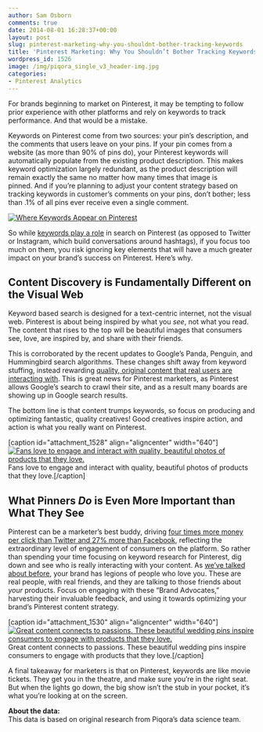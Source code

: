 ```yaml
---
author: Sam Osborn
comments: true
date: 2014-08-01 16:28:37+00:00
layout: post
slug: pinterest-marketing-why-you-shouldnt-bother-tracking-keywords
title: 'Pinterest Marketing: Why You Shouldn’t Bother Tracking Keywords'
wordpress_id: 1526
image: /img/piqora_single_v3_header-img.jpg
categories:
- Pinterest Analytics
---
```


For brands beginning to market on Pinterest, it may be tempting to follow prior experience with other platforms and rely on keywords to track performance. And that would be a mistake.

Keywords on Pinterest come from two sources: your pin’s description, and the comments that users leave on your pins. If your pin comes from a website (as more than 90% of pins do), your Pinterest keywords will automatically populate from the existing product description. This makes keyword optimization largely redundant, as the product description will remain exactly the same no matter how many times that image is pinned. And if you’re planning to adjust your content strategy based on tracking keywords in customer’s comments on your pins, don’t bother; less than .1% of all pins ever receive even a single comment.

[![Where Keywords Appear on Pinterest](http://blog.piqora.com/wp-content/uploads/2014/08/Pinterest-Keyword-Source-Graphic-EDITED.jpg)](http://blog.piqora.com/wp-content/uploads/2014/08/Pinterest-Keyword-Source-Graphic-EDITED.jpg)

So while [keywords play a role](http://www.digitalsherpa.com/blog/4-tips-to-make-your-pinterest-pins-searchable/) in search on Pinterest (as opposed to Twitter or Instagram, which build conversations around hashtags), if you focus too much on them, you risk ignoring key elements that will have a much greater impact on your brand’s success on Pinterest. Here’s why.


## Content Discovery is Fundamentally Different on the Visual Web


Keyword based search is designed for a text-centric internet, not the visual web. Pinterest is about being inspired by what you _see_, not what you read. The content that rises to the top will be beautiful images that consumers see, love, are inspired by, and share with their friends.

This is corroborated by the recent updates to Google’s Panda, Penguin, and Hummingbird search algorithms. These changes shift away from keyword stuffing, instead rewarding [quality, original content that real users are interacting with](http://www.google.com/url?q=http%3A%2F%2Fwww.theguardian.com%2Fmedia%2F2014%2Fjul%2F28%2Fgoogle-seo-social-media-search-marketing-panda-penguin-hummingbird&sa=D&sntz=1&usg=AFQjCNFnd9TFGsPN_DbFpXB1F8gbofmy3A). This is great news for Pinterest marketers, as Pinterest allows Google’s search to crawl their site, and as a result many boards are showing up in Google search results.

The bottom line is that content trumps keywords, so focus on producing and optimizing fantastic, quality creatives! Good creatives inspire action, and action is what you really want on Pinterest.

[caption id="attachment_1528" align="aligncenter" width="640"][![Fans love to engage and interact with quality, beautiful photos of products that they love.](http://blog.piqora.com/wp-content/uploads/2014/07/Blog-Pic-1-Resized.jpg)](http://blog.piqora.com/wp-content/uploads/2014/07/Blog-Pic-1-Resized.jpg) Fans love to engage and interact with quality, beautiful photos of products that they love.[/caption]


## What Pinners _Do_ is Even More Important than What They See


Pinterest can be a marketer’s best buddy, driving [four times more money per click than Twitter and 27% more than Facebook](http://www.google.com/url?q=http%3A%2F%2Fwww.quicksprout.com%2F2014%2F01%2F17%2Fhow-to-increase-your-pinterest-engagement-by-275%2F&sa=D&sntz=1&usg=AFQjCNGLr02ve9_4CZSEIqwf1E87okWD-Q), reflecting the extraordinary level of engagement of consumers on the platform. So rather than spending your time focusing on keyword research for Pinterest, dig down and see who is really interacting with your content. As [we’ve talked about before](http://blog.piqora.com/influencers-dont-matter-on-pinterest/), your brand has legions of people who love you. These are real people, with real friends, and they are talking to those friends about _your_ products. Focus on engaging with these “Brand Advocates,” harvesting their invaluable feedback, and using it towards optimizing your brand’s Pinterest content strategy.

[caption id="attachment_1530" align="aligncenter" width="640"][![Great content connects to passions. These beautiful wedding pins inspire consumers to engage with products that they love.](http://blog.piqora.com/wp-content/uploads/2014/07/Keyword-Image-2-resized.jpg)](http://blog.piqora.com/wp-content/uploads/2014/07/Keyword-Image-2-resized.jpg) Great content connects to passions. These beautiful wedding pins inspire consumers to engage with products that they love.[/caption]

A final takeaway for marketers is that on Pinterest, keywords are like movie tickets. They get you in the theatre, and make sure you’re in the right seat. But when the lights go down, the big show isn’t the stub in your pocket, it’s what you’re looking at on the screen.

**About the data:**  
This data is based on original research from Piqora’s data science team. 
